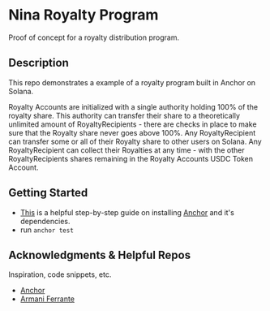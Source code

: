 # Nina Royalty Program

Proof of concept for a royalty distribution program.

## Description

This repo demonstrates a example of a royalty program built in Anchor on Solana.

Royalty Accounts are initialized with a single authority holding 100% of the royalty share.  This authority can transfer their share to a theoretically unlimited amount of RoyaltyRecipients - there are checks in place to make sure that the Royalty share never goes above 100%.  Any RoyaltyRecipient can transfer some or all of their Royalty share to other users on Solana.  Any RoyaltyRecipient can collect their Royalties at any time - with the other RoyaltyRecipients shares remaining in the Royalty Accounts USDC Token Account.

## Getting Started

* [This](https://project-serum.github.io/anchor/getting-started/installation.html "Anchor Homepage")  is a helpful step-by-step guide on installing [Anchor](https://project-serum.github.io/anchor/) and it's dependencies.
* run `anchor test`

## Acknowledgments & Helpful Repos

Inspiration, code snippets, etc.
* [Anchor](https://github.com/project-serum/anchor)
* [Armani Ferrante](https://github.com/armaniferrante)
